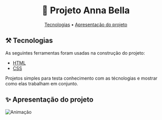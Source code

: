 <h1 align="center"> 🚀 Projeto Anna Bella </h1>
<p align="center">
 <a href="#️--tecnologias">Tecnologias</a> •
 <a href="#-apresentação-do-projeto">Apresentação do projeto</a>  
 
</p>

## ⚒️  Tecnologias 

<p> As seguintes ferramentas foram usadas na construção do projeto: </p>

- [HTML](https://www.w3schools.com/html/)
- [CSS](https://www.w3schools.com/css/default.asp)

<p> Projetos simples para testa conhecimento com as técnologias e mostrar como elas trabalham em conjunto. </p>

<h2>✨ Apresentação do projeto</h2>

![Animação](https://user-images.githubusercontent.com/50780211/116931479-66a1f180-ac37-11eb-9b2d-81afe84f6517.gif) 

